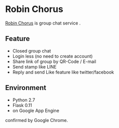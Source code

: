 Robin Chorus
===========

[Robin Chorus](http://robinchorusx.appspot.com/) is group chat service .

## Feature

* Closed group chat
* Login less (no need to create account)
* Share link of group by QR-Code / E-mail
* Send stamp like LINE
* Reply and send Like feature like twitter/facebook


## Environment

* Python 2.7
* Flask 0.11
* on Google App Engine

confirmed by Google Chrome.

